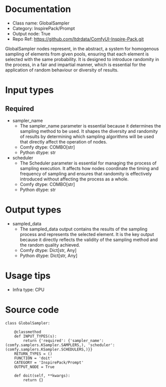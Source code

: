 # Documentation
- Class name: GlobalSampler
- Category: InspirePack/Prompt
- Output node: True
- Repo Ref: https://github.com/ltdrdata/ComfyUI-Inspire-Pack.git

GlobalSampler nodes represent, in the abstract, a system for homogenous sampling of elements from given pools, ensuring that each element is selected with the same probability. It is designed to introduce randomity in the process, in a fair and impartial manner, which is essential for the application of random behaviour or diversity of results.

# Input types
## Required
- sampler_name
    - The sampler_name parameter is essential because it determines the sampling method to be used. It shapes the diversity and randomity of results by determining which sampling algorithms will be used that directly affect the operation of nodes.
    - Comfy dtype: COMBO[str]
    - Python dtype: str
- scheduler
    - The Scheduler parameter is essential for managing the process of sampling execution. It affects how nodes coordinate the timing and frequency of sampling and ensures that randomity is effectively introduced without affecting the process as a whole.
    - Comfy dtype: COMBO[str]
    - Python dtype: str

# Output types
- sampled_data
    - The sampled_data output contains the results of the sampling process and represents the selected element. It is the key output because it directly reflects the validity of the sampling method and the random quality achieved.
    - Comfy dtype: Dict[str, Any]
    - Python dtype: Dict[str, Any]

# Usage tips
- Infra type: CPU

# Source code
```
class GlobalSampler:

    @classmethod
    def INPUT_TYPES(s):
        return {'required': {'sampler_name': (comfy.samplers.KSampler.SAMPLERS,), 'scheduler': (comfy.samplers.KSampler.SCHEDULERS,)}}
    RETURN_TYPES = ()
    FUNCTION = 'doit'
    CATEGORY = 'InspirePack/Prompt'
    OUTPUT_NODE = True

    def doit(self, **kwargs):
        return {}
```